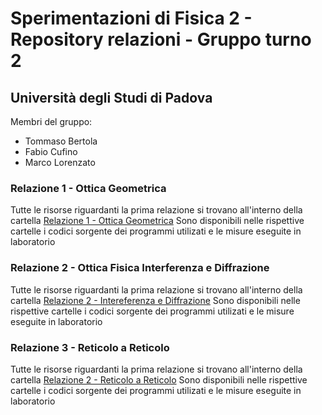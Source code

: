 # Sperimentazioni di Fisica 2 - Repository relazioni - Gruppo turno 2
## Università degli Studi di Padova

Membri del gruppo:
* Tommaso Bertola
* Fabio Cufino
* Marco Lorenzato

### Relazione 1 - Ottica Geometrica

Tutte le risorse riguardanti la prima relazione si trovano all'interno della cartella [Relazione 1 - Ottica Geometrica](https://github.com/Fabiocufino/Sperimentazioni_Fisica_2_public/tree/main/Relazione%201%20-%20Ottica%20Geometrica)
Sono disponibili nelle rispettive cartelle i codici sorgente dei programmi utilizati e le misure eseguite in laboratorio


### Relazione 2 - Ottica Fisica Interferenza e Diffrazione

Tutte le risorse riguardanti la prima relazione si trovano all'interno della cartella [Relazione 2 - Intereferenza e Diffrazione](https://github.com/Fabiocufino/Sperimentazioni_Fisica_2_public/tree/main/Relazione%202-Interferenza%20e%20Diffrazione)
Sono disponibili nelle rispettive cartelle i codici sorgente dei programmi utilizati e le misure eseguite in laboratorio


### Relazione 3 - Reticolo a Reticolo

Tutte le risorse riguardanti la prima relazione si trovano all'interno della cartella [Relazione 2 - Reticolo a Reticolo](https://github.com/Fabiocufino/Sperimentazioni_Fisica_2_public/tree/main/Relazione%202-Interferenza%20e%Reticolo)
Sono disponibili nelle rispettive cartelle i codici sorgente dei programmi utilizati e le misure eseguite in laboratorio
